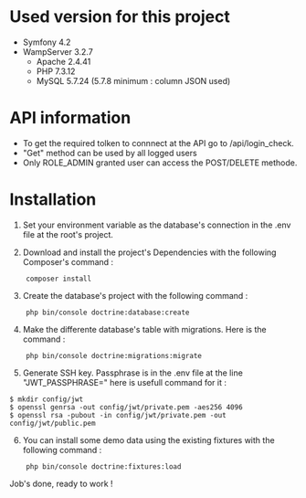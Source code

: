
# Used version for this project
* Symfony 4.2
* WampServer 3.2.7
    * Apache 2.4.41
    * PHP 7.3.12
    * MySQL 5.7.24 (5.7.8 minimum : column JSON used)

# API information
* To get the required tolken to connnect at the API go to /api/login_check.
* "Get" method can be used by all logged users
* Only ROLE_ADMIN granted user can access the POST/DELETE methode.

# Installation

1. Set your environment variable as the database's connection in the .env file at the root's project.

2. Download and install the project's Dependencies with the following Composer's command :
```
    composer install
```
3. Create the database's project with the following command :
```
    php bin/console doctrine:database:create
```
4. Make the differente database's table with migrations. Here is the command :
```
    php bin/console doctrine:migrations:migrate
```
5. Generate SSH key. Passphrase is in the .env file at the line  "JWT_PASSPHRASE="
here is usefull command for it :
```
$ mkdir config/jwt
$ openssl genrsa -out config/jwt/private.pem -aes256 4096
$ openssl rsa -pubout -in config/jwt/private.pem -out config/jwt/public.pem
```
6. You can install some demo data using the existing fixtures with the following command :
```
    php bin/console doctrine:fixtures:load
```
Job's done, ready to work !
